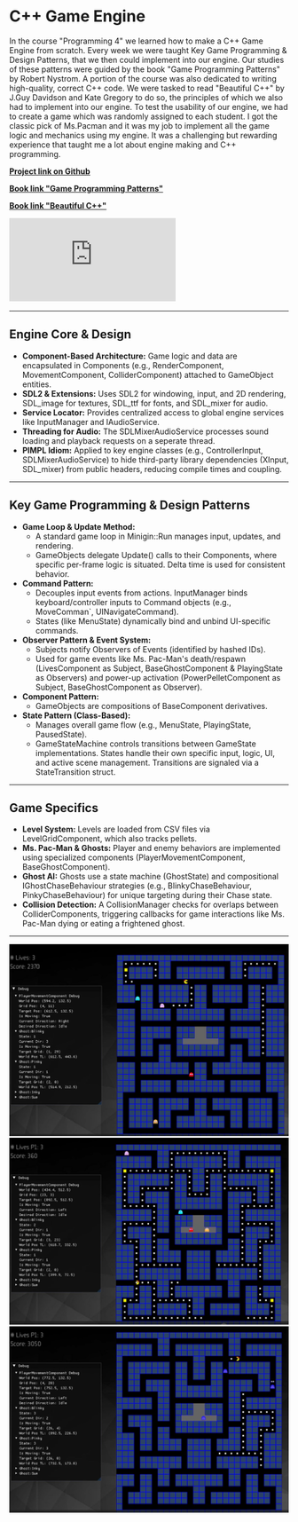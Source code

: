 <h1>C++ Game Engine</h1>

In the course "Programming 4" we learned how to make a C++ Game Engine from scratch.
Every week we were taught Key Game Programming & Design Patterns, that we then could implement into our engine.
Our studies of these patterns were guided by the book "Game Programming Patterns" by Robert Nystrom. 
A portion of the course was also dedicated to writing high-quality, correct C++ code.
We were tasked to read "Beautiful C++" by J.Guy Davidson and Kate Gregory to do so, the principles of which we also had to implement into our engine.
To test the usability of our engine, we had to create a game which was randomly assigned to each student.
I got the classic pick of Ms.Pacman and it was my job to implement all the game logic and mechanics using my engine.
It was a challenging but rewarding experience that taught me a lot about engine making and C++ programming.

<!-- Project link --> 
**[Project link on Github](https://github.com/KennoRat/Prog4_EngineExam_MissPacman.git)**
<!-- Book links -->
**[Book link "Game Programming Patterns"](https://gameprogrammingpatterns.com)**

**[Book link "Beautiful C++"](https://ptgmedia.pearsoncmg.com/images/9780137647842/samplepages/9780137647842_Sample.pdf)**

<!-- Embedded Video -->
<div class="video-wrapper">
  <iframe
  src="https://www.youtube-nocookie.com/embed/K2_WCrUtpi4"
  title="Shield Arise Gameplay Video" frameborder="0" allow="accelerometer;
  autoplay;
  clipboard-write;
  encrypted-media;
  gyroscope;
  picture-in-picture"
  allowfullscreen></iframe>
</div>

---

## Engine Core & Design

-  **Component-Based Architecture:** Game logic and data are encapsulated in Components (e.g., RenderComponent, MovementComponent, ColliderComponent) attached to GameObject entities.
-  **SDL2 & Extensions:** Uses SDL2 for windowing, input, and 2D rendering, SDL_image for textures, SDL_ttf for fonts, and SDL_mixer for audio.
-  **Service Locator:** Provides centralized access to global engine services like InputManager and IAudioService.
-  **Threading for Audio:** The SDLMixerAudioService processes sound loading and playback requests on a seperate thread.
-  **PIMPL Idiom:** Applied to key engine classes (e.g., ControllerInput, SDLMixerAudioService) to hide third-party library dependencies (XInput, SDL_mixer) from public headers, reducing compile times and coupling.

---

## Key Game Programming & Design Patterns

-   **Game Loop & Update Method:**
    -   A standard game loop in Minigin::Run manages input, updates, and rendering.
    -   GameObjects delegate Update() calls to their Components, where specific per-frame logic is situated. Delta time is used for consistent behavior.
-   **Command Pattern:**
    -   Decouples input events from actions. InputManager binds keyboard/controller inputs to Command objects (e.g., MoveComman`, UINavigateCommand).
    -   States (like MenuState) dynamically bind and unbind UI-specific commands.
-   **Observer Pattern & Event System:**
    -   Subjects notify Observers of Events (identified by hashed IDs).
    -   Used for game events like Ms. Pac-Man's death/respawn (LivesComponent as Subject, BaseGhostComponent & PlayingState as Observers) and power-up activation (PowerPelletComponent as Subject, BaseGhostComponent as Observer).
-   **Component Pattern:**
    - GameObjects are compositions of BaseComponent derivatives.
-   **State Pattern (Class-Based):**
    -   Manages overall game flow (e.g., MenuState, PlayingState, PausedState).
    -   GameStateMachine controls transitions between GameState implementations. States handle their own specific input, logic, UI, and active scene management. Transitions are signaled via a StateTransition struct.

---

## Game Specifics

-   **Level System:** Levels are loaded from CSV files via LevelGridComponent, which also tracks pellets.
-   **Ms. Pac-Man & Ghosts:** Player and enemy behaviors are implemented using specialized components (PlayerMovementComponent, BaseGhostComponent).
-   **Ghost AI:** Ghosts use a state machine (GhostState) and compositional IGhostChaseBehaviour strategies (e.g., BlinkyChaseBehaviour, PinkyChaseBehaviour) for unique targeting during their Chase state.
-   **Collision Detection:** A CollisionManager checks for overlaps between ColliderComponents, triggering callbacks for game interactions like Ms. Pac-Man dying or eating a frightened ghost.

---

![MsPacman Gameplay1](../assets/images/GameEngine_MsPacman/GameplayScreenshot1.png)
![MsPacman Gameplay2](../assets/images/GameEngine_MsPacman/GameplayScreenshot2.png)
![MsPacman Gameplay3](../assets/images/GameEngine_MsPacman/GameplayScreenshot3.png)